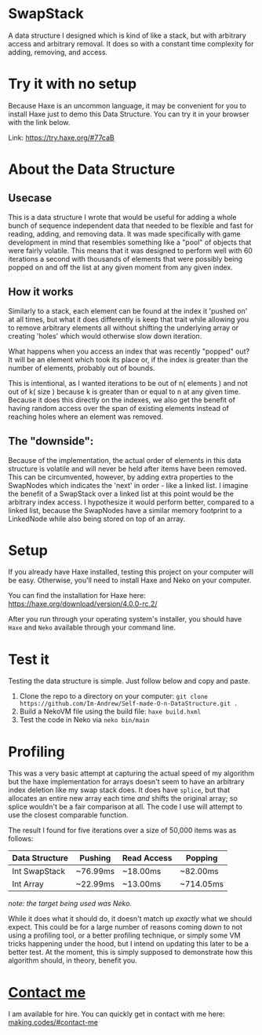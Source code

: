 # SwapStack

A data structure I designed which is kind of like a stack, but with arbitrary access and arbitrary removal. It does so with a constant time complexity for adding, removing, and access. 


# Try it with no setup

Because Haxe is an uncommon language, it may be convenient for you to 
install Haxe just to demo this Data Structure. You can try it in your browser with the link
below.

Link: https://try.haxe.org/#77caB


# About the Data Structure

## Usecase 
This is a data structure I wrote that would be useful for adding a whole bunch of 
sequence independent data that needed to be flexible and fast for reading, adding, and
removing data. It was made specifically with game development in mind that resembles
something like a "pool" of objects that were fairly volatile. This means that it was
designed to perform well with 60 iterations a second with thousands of elements that
were possibly being popped on and off the list at any given moment from any given index.


## How it works
Similarly to a stack, each element can be found at the index it 'pushed on' at all times, but
what it does differently is keep that trait while allowing you to remove arbitrary
elements all without shifting the underlying array or creating 'holes' which would otherwise
slow down iteration.

What happens when you access an index that was recently "popped" out? It will be an element which 
took its place or, if the index is greater than the number of elements, probably out of bounds. 

This is intentional, as I wanted iterations to be out of n( elements ) and not out of k( size )
because k is greater than or equal to n at any given time. Because it does this directly on the indexes,
we also get the benefit of having random access over the span of existing elements instead of reaching
holes where an element was removed.

## The "downside":
Because of the implementation, the actual order of elements in this data structure is volatile 
and will never be held after items have been removed. This can be circumvented, however, by
adding extra properties to the SwapNodes which indicates the 'next' in order - like a linked list. I 
imagine the benefit of a SwapStack over a linked list at this point would be the arbitrary index
access. I hypothesize it would perform better, compared to a linked list, because the SwapNodes have 
a similar memory footprint to a LinkedNode while also being stored on top of an array.


# Setup

If you already have Haxe installed, testing this project on your
computer will be easy. Otherwise, you'll need to install Haxe and Neko on your computer.

You can find the installation for Haxe here: https://haxe.org/download/version/4.0.0-rc.2/

After you run through your operating system's installer, you should 
have `Haxe` and `Neko` available through your command line.


# Test it

Testing the data structure is simple. Just follow below and copy and paste.

1. Clone the repo to a directory on your computer: `git clone https://github.com/Im-Andrew/Self-made-O-n-DataStructure.git .`
2. Build a NekoVM file using the build file: `haxe build.hxml`
3. Test the code in Neko via `neko bin/main`


# Profiling

This was a very basic attempt at capturing the actual speed of my algorithm but the 
haxe implementation for arrays doesn't seem to have an arbitrary index deletion like
my swap stack does. It does have `splice`, but that allocates an entire new array each time
_and_ shifts the original array; so splice wouldn't be a fair comparison at all.
The code I use will attempt to use the closest comparable function.


The result I found for five iterations over a size of 50,000 items was as follows:

| Data Structure | Pushing  | Read Access | Popping   |
|----------------|----------|-------------|-----------|
| Int SwapStack  | ~76.99ms | ~18.00ms    | ~82.00ms  |
| Int Array      | ~22.99ms | ~13.00ms     | ~714.05ms |

_note: the target being used was Neko._

While it does what it should do, it doesn't match up _exactly_ what we should expect.
This could be for a large number of reasons coming down to not using a profiling tool,
or a better profiling technique, or simply some VM tricks happening under the hood,
but I intend on updating this later to be a better test. At the moment, this is simply
supposed to demonstrate how this algorithm should, in theory, benefit you.


# [Contact me](https://www.making.codes/#contact-me)
I am available for hire. You can quickly get in contact with me here:
[making.codes/#contact-me](https://www.making.codes/#contact-me)
